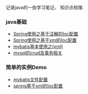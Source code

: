 记录java的一些学习笔记、 知识点梳理. 

### java基础
- [Spring使用之基于注解的Ioc配置](note/Spring使用之基于注解的Ioc配置.md)
- [Spring使用之基于xml的Ioc配置](note/Spring使用之基于xml的Ioc配置.md)
- [mybatis基本使用之(xml)](note/mybatis基本使用之(xml).md)  
- [mysql的crud及事务相关](note/mysql基础教程.md)  


### 简单的实例Demo
- [mybatis文件配置](demo/mybatis文件配置) 
- [spring基于xml的Ioc配置](demo/spring基于xml的Ioc配置) 
